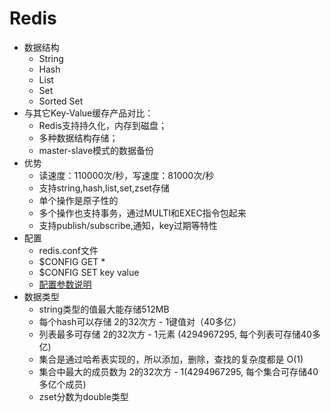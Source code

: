 # Redis
- 数据结构
    - String
    - Hash
    - List
    - Set
    - Sorted Set
- 与其它Key-Value缓存产品对比：
    - Redis支持持久化，内存到磁盘；
    - 多种数据结构存储；
    - master-slave模式的数据备份
- 优势
    - 读速度：110000次/秒，写速度：81000次/秒
    - 支持string,hash,list,set,zset存储
    - 单个操作是原子性的
    - 多个操作也支持事务，通过MULTI和EXEC指令包起来
    - 支持publish/subscribe,通知，key过期等特性
- 配置
    - redis.conf文件
    - $CONFIG GET *
    - $CONFIG SET key value
    - [配置参数说明](https://www.runoob.com/redis/redis-conf.html)
- 数据类型
    - string类型的值最大能存储512MB
    - 每个hash可以存储 2的32次方 - 1键值对（40多亿）
    - 列表最多可存储 2的32次方 - 1元素 (4294967295, 每个列表可存储40多亿)
    - 集合是通过哈希表实现的，所以添加，删除，查找的复杂度都是 O(1)
    - 集合中最大的成员数为 2的32次方 - 1(4294967295, 每个集合可存储40多亿个成员)
    - zset分数为double类型
    